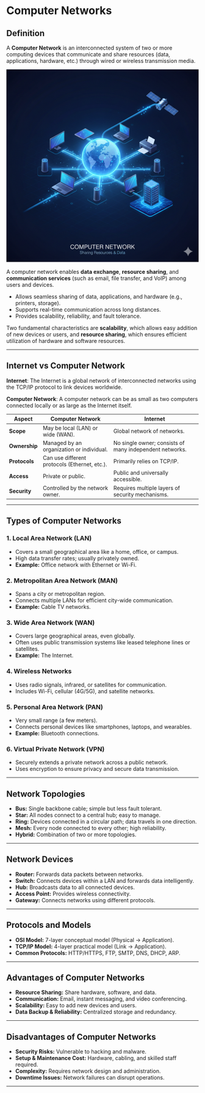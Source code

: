 # Computer Networks

## Definition

A **Computer Network** is an interconnected system of two or more computing devices that communicate and share resources (data, applications, hardware, etc.) through wired or wireless transmission media.

![Computer Network](images/computer_network.png)

A computer network enables **data exchange**, **resource sharing**, and **communication services** (such as email, file transfer, and VoIP) among users and devices.

- Allows seamless sharing of data, applications, and hardware (e.g., printers, storage).
- Supports real-time communication across long distances.
- Provides scalability, reliability, and fault tolerance.

Two fundamental characteristics are **scalability**, which allows easy addition of new devices or users, and **resource sharing**, which ensures efficient utilization of hardware and software resources.

---

## Internet vs Computer Network

**Internet**: The Internet is a global network of interconnected networks using the TCP/IP protocol to link devices worldwide.

**Computer Network**: A computer network can be as small as two computers connected locally or as large as the Internet itself.

| Aspect         | Computer Network                                | Internet                                               |
|----------------|-------------------------------------------------|--------------------------------------------------------|
| **Scope**      | May be local (LAN) or wide (WAN).               | Global network of networks.                            |
| **Ownership**  | Managed by an organization or individual.       | No single owner; consists of many independent networks. |
| **Protocols**  | Can use different protocols (Ethernet, etc.).   | Primarily relies on TCP/IP.                            |
| **Access**     | Private or public.                              | Public and universally accessible.                     |
| **Security**   | Controlled by the network owner.                | Requires multiple layers of security mechanisms.        |

---

## Types of Computer Networks



### 1. Local Area Network (LAN)
- Covers a small geographical area like a home, office, or campus.
- High data transfer rates; usually privately owned.
- **Example:** Office network with Ethernet or Wi-Fi.

### 2. Metropolitan Area Network (MAN)
- Spans a city or metropolitan region.
- Connects multiple LANs for efficient city-wide communication.
- **Example:** Cable TV networks.

### 3. Wide Area Network (WAN)
- Covers large geographical areas, even globally.
- Often uses public transmission systems like leased telephone lines or satellites.
- **Example:** The Internet.

### 4. Wireless Networks
- Uses radio signals, infrared, or satellites for communication.
- Includes Wi-Fi, cellular (4G/5G), and satellite networks.

### 5. Personal Area Network (PAN)
- Very small range (a few meters).
- Connects personal devices like smartphones, laptops, and wearables.
- **Example:** Bluetooth connections.

### 6. Virtual Private Network (VPN)
- Securely extends a private network across a public network.
- Uses encryption to ensure privacy and secure data transmission.

---

## Network Topologies

- **Bus:** Single backbone cable; simple but less fault tolerant.  
- **Star:** All nodes connect to a central hub; easy to manage.  
- **Ring:** Devices connected in a circular path; data travels in one direction.  
- **Mesh:** Every node connected to every other; high reliability.  
- **Hybrid:** Combination of two or more topologies.

---

## Network Devices

- **Router:** Forwards data packets between networks.
- **Switch:** Connects devices within a LAN and forwards data intelligently.
- **Hub:** Broadcasts data to all connected devices.
- **Access Point:** Provides wireless connectivity.
- **Gateway:** Connects networks using different protocols.

---

## Protocols and Models

- **OSI Model:** 7-layer conceptual model (Physical → Application).  
- **TCP/IP Model:** 4-layer practical model (Link → Application).  
- **Common Protocols:** HTTP/HTTPS, FTP, SMTP, DNS, DHCP, ARP.

---

## Advantages of Computer Networks

- **Resource Sharing:** Share hardware, software, and data.
- **Communication:** Email, instant messaging, and video conferencing.
- **Scalability:** Easy to add new devices and users.
- **Data Backup & Reliability:** Centralized storage and redundancy.

---

## Disadvantages of Computer Networks

- **Security Risks:** Vulnerable to hacking and malware.
- **Setup & Maintenance Cost:** Hardware, cabling, and skilled staff required.
- **Complexity:** Requires network design and administration.
- **Downtime Issues:** Network failures can disrupt operations.

---
